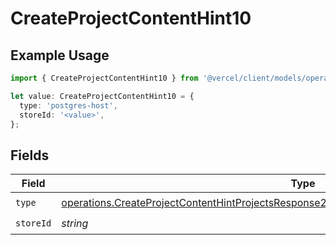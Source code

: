 # CreateProjectContentHint10

## Example Usage

```typescript
import { CreateProjectContentHint10 } from '@vercel/client/models/operations';

let value: CreateProjectContentHint10 = {
  type: 'postgres-host',
  storeId: '<value>',
};
```

## Fields

| Field     | Type                                                                                                                                                                                                     | Required           | Description |
| --------- | -------------------------------------------------------------------------------------------------------------------------------------------------------------------------------------------------------- | ------------------ | ----------- |
| `type`    | [operations.CreateProjectContentHintProjectsResponse200ApplicationJSONResponseBodyEnv10Type](../../models/operations/createprojectcontenthintprojectsresponse200applicationjsonresponsebodyenv10type.md) | :heavy_check_mark: | N/A         |
| `storeId` | _string_                                                                                                                                                                                                 | :heavy_check_mark: | N/A         |
